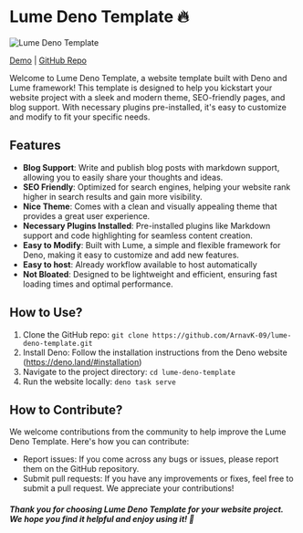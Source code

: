 # Lume Deno Template 🔥

![Lume Deno Template](https://media.tenor.com/ewBiGLA19fYAAAAd/deno.gif)

[Demo](https://lume-deno-template.deno.dev/) | [GitHub Repo](https://github.com/ArnavK-09/lume-deno-template)

Welcome to Lume Deno Template, a website template built with Deno and Lume framework! This template is designed to help you kickstart your website project with a sleek and modern theme, SEO-friendly pages, and blog support. With necessary plugins pre-installed, it's easy to customize and modify to fit your specific needs.

## Features

-   **Blog Support**: Write and publish blog posts with markdown support, allowing you to easily share your thoughts and ideas.
-   **SEO Friendly**: Optimized for search engines, helping your website rank higher in search results and gain more visibility.
-   **Nice Theme**: Comes with a clean and visually appealing theme that provides a great user experience.
-   **Necessary Plugins Installed**: Pre-installed plugins like Markdown support and code highlighting for seamless content creation.
-   **Easy to Modify**: Built with Lume, a simple and flexible framework for Deno, making it easy to customize and add new features.
- **Easy to host**: Already workflow available to host automatically 
-   **Not Bloated**: Designed to be lightweight and efficient, ensuring fast loading times and optimal performance.

## How to Use?

1. Clone the GitHub repo: `git clone https://github.com/ArnavK-09/lume-deno-template.git`
2. Install Deno: Follow the installation instructions from the Deno website (https://deno.land/#installation)
3. Navigate to the project directory: `cd lume-deno-template`
4. Run the website locally: `deno task serve`

## How to Contribute?

We welcome contributions from the community to help improve the Lume Deno Template. Here's how you can contribute:

-   Report issues: If you come across any bugs or issues, please report them on the GitHub repository.
-   Submit pull requests: If you have any improvements or fixes, feel free to submit a pull request. We appreciate your contributions!

##### Thank you for choosing Lume Deno Template for your website project. We hope you find it helpful and enjoy using it! 🐢
